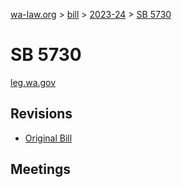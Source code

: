[wa-law.org](/) > [bill](/bill/) > [2023-24](/bill/2023-24/) > [SB 5730](/bill/2023-24/sb/5730/)

# SB 5730
[leg.wa.gov](https://app.leg.wa.gov/billsummary?BillNumber=5730&Year=2023&Initiative=false)

## Revisions
* [Original Bill](1/)

## Meetings
